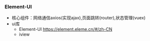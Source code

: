 
### Element-UI
- 核心组件：网络通信axios(实现ajax),页面跳转(router),状态管理(vuex)
- ui库
    - Element-UI https://element.eleme.cn/#/zh-CN
    - iview
